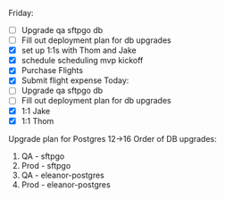Friday:
  - [ ] Upgrade qa sftpgo db
  - [ ] Fill out deployment plan for db upgrades
  - [x] set up 1:1s with Thom and Jake
  - [x] schedule scheduling mvp kickoff
  - [x] Purchase Flights
  - [x] Submit flight expense
Today:
  - [ ] Upgrade qa sftpgo db
  - [ ] Fill out deployment plan for db upgrades
  - [x] 1:1 Jake
  - [x] 1:1 Thom

  Upgrade plan for Postgres 12->16
  Order of DB upgrades:
  1. QA - sftpgo
  2. Prod - sftpgo
  3. QA - eleanor-postgres
  4. Prod - eleanor-postgres
